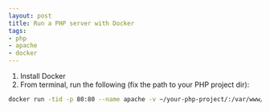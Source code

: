 ```yaml
---
layout: post
title: Run a PHP server with Docker
tags:
- php
- apache
- docker
---
```


1. Install Docker
2. From terminal, run the following (fix the path to your PHP project dir):
```bash
docker run -tid -p 80:80 --name apache -v ~/your-php-project/:/var/www/html nimmis/apache-php5
```
